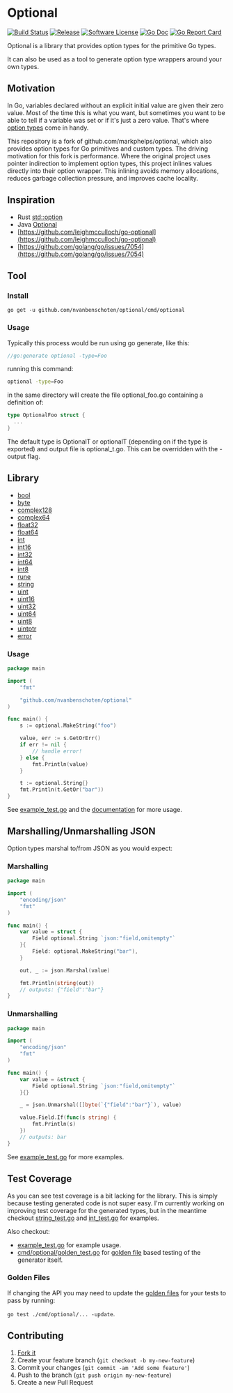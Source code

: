 # Optional

[![Build Status](https://travis-ci.org/nvanbenschoten/optional.svg?branch=master)](https://travis-ci.org/nvanbenschoten/optional)
[![Release](https://img.shields.io/github/release/nvanbenschoten/optional.svg?style=flat-square)](https://github.com/nvanbenschoten/optional/releases/latest)
[![Software License](https://img.shields.io/badge/license-MIT-brightgreen.svg?style=flat-square)](LICENSE.md)
[![Go Doc](https://img.shields.io/badge/godoc-reference-blue.svg?style=flat-square)](http://godoc.org/github.com/nvanbenschoten/optional)
[![Go Report Card](https://goreportcard.com/badge/github.com/nvanbenschoten/optional?style=flat-square)](https://goreportcard.com/report/github.com/nvanbenschoten/optional)

Optional is a library that provides option types for the primitive Go types.

It can also be used as a tool to generate option type wrappers around your own types.

## Motivation

In Go, variables declared without an explicit initial value are given their zero value. Most of the time this is what you want, but sometimes you want to be able to tell if a variable was set or if it's just a zero value. That's where [option types](https://en.wikipedia.org/wiki/Option_type) come in handy.

This repository is a fork of github.com/markphelps/optional, which also provides option types for Go primitives and custom types. The driving motivation for this fork is performance. Where the original project uses pointer indirection to implement option types, this project inlines values directly into their option wrapper. This inlining avoids memory allocations, reduces garbage collection pressure, and improves cache locality.

## Inspiration

* Rust [std::option](https://doc.rust-lang.org/std/option/)
* Java [Optional](https://docs.oracle.com/javase/8/docs/api/java/util/Optional.html)
* [https://github.com/leighmcculloch/go-optional](https://github.com/leighmcculloch/go-optional)
* [https://github.com/golang/go/issues/7054](https://github.com/golang/go/issues/7054)

## Tool

### Install

`go get -u github.com/nvanbenschoten/optional/cmd/optional`

### Usage

Typically this process would be run using go generate, like this:

```go
//go:generate optional -type=Foo
```

running this command:

```bash
optional -type=Foo
```

in the same directory will create the file optional_foo.go
containing a definition of:

```go
type OptionalFoo struct {
  ...
}
```

The default type is OptionalT or optionalT (depending on if the type is exported)
and output file is optional_t.go. This can be overridden with the -output flag.

## Library

* [bool](bool.go)
* [byte](byte.go)
* [complex128](complex128.go)
* [complex64](complex64.go)
* [float32](float32.go)
* [float64](float64.go)
* [int](int.go)
* [int16](int16.go)
* [int32](int32.go)
* [int64](int64.go)
* [int8](int8.go)
* [rune](rune.go)
* [string](string.go)
* [uint](uint.go)
* [uint16](uint16.go)
* [uint32](uint32.go)
* [uint64](uint64.go)
* [uint8](uint8.go)
* [uintptr](uintptr.go)
* [error](error.go)

### Usage

```go
package main

import (
	"fmt"

	"github.com/nvanbenschoten/optional"
)

func main() {
	s := optional.MakeString("foo")

	value, err := s.GetOrErr()
	if err != nil {
		// handle error!
	} else {
		fmt.Println(value)
	}

	t := optional.String{}
	fmt.Println(t.GetOr("bar"))
}
```

See [example_test.go](example_test.go) and the [documentation](http://godoc.org/github.com/nvanbenschoten/optional) for more usage.

## Marshalling/Unmarshalling JSON

Option types marshal to/from JSON as you would expect:

### Marshalling

```go
package main

import (
	"encoding/json"
	"fmt"
)

func main() {
	var value = struct {
		Field optional.String `json:"field,omitempty"`
	}{
		Field: optional.MakeString("bar"),
	}

	out, _ := json.Marshal(value)

	fmt.Println(string(out))
	// outputs: {"field":"bar"}
}
```

### Unmarshalling

```go
package main

import (
	"encoding/json"
	"fmt"
)

func main() {
	var value = &struct {
		Field optional.String `json:"field,omitempty"`
	}{}

	_ = json.Unmarshal([]byte(`{"field":"bar"}`), value)

	value.Field.If(func(s string) {
		fmt.Println(s)
	})
	// outputs: bar
}
```

See [example_test.go](example_test.go) for more examples.

## Test Coverage

As you can see test coverage is a bit lacking for the library. This is simply because testing generated code is not super easy. I'm currently working on improving test coverage for the generated types, but in the meantime checkout [string_test.go](string_test.go) and [int_test.go](int_test.go) for examples.

Also checkout:

* [example_test.go](example_test.go) for example usage.
* [cmd/optional/golden_test.go](cmd/optional/golden_test.go) for [golden file](https://medium.com/soon-london/testing-with-golden-files-in-go-7fccc71c43d3) based testing of the generator itself.

### Golden Files

If changing the API you may need to update the [golden files](https://medium.com/soon-london/testing-with-golden-files-in-go-7fccc71c43d3) for your tests to pass by running:

`go test ./cmd/optional/... -update`.

## Contributing

1. [Fork it](https://github.com/nvanbenschoten/optional/fork)
1. Create your feature branch (`git checkout -b my-new-feature`)
1. Commit your changes (`git commit -am 'Add some feature'`)
1. Push to the branch (`git push origin my-new-feature`)
1. Create a new Pull Request
